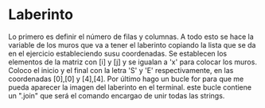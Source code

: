 # Laberinto

Lo primero es definir el número de filas y columnas. A todo esto se hace la variable de los muros que va a tener el laberinto copiando la lista que se da en el ejercicio estableciendo susu coordenadas.
Se establecen los elementos de la matriz con [i] y [j] y se igualan a 'x' para colocar los muros.
Coloco el inicio y el final con la letra 'S' y 'E' respectivamente, en las coordenadas [0],[0] y [4],[4].
Por último hago un bucle for para que me pueda aparecer la imagen del laberinto en el terminal. este bucle contiene un ".join" que será el comando encargao de unir todas las strings.
